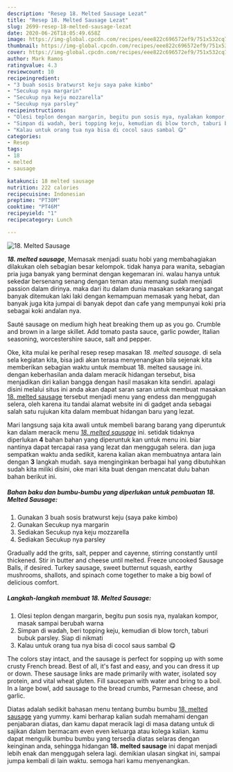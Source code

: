 ```yaml
---
description: "Resep 18. Melted Sausage Lezat"
title: "Resep 18. Melted Sausage Lezat"
slug: 2699-resep-18-melted-sausage-lezat
date: 2020-06-26T18:05:49.658Z
image: https://img-global.cpcdn.com/recipes/eee822c696572ef9/751x532cq70/18-melted-sausage-foto-resep-utama.jpg
thumbnail: https://img-global.cpcdn.com/recipes/eee822c696572ef9/751x532cq70/18-melted-sausage-foto-resep-utama.jpg
cover: https://img-global.cpcdn.com/recipes/eee822c696572ef9/751x532cq70/18-melted-sausage-foto-resep-utama.jpg
author: Mark Ramos
ratingvalue: 4.3
reviewcount: 10
recipeingredient:
- "3 buah sosis bratwurst keju saya pake kimbo"
- "Secukup nya margarin"
- "Secukup nya keju mozzarella"
- "Secukup nya parsley"
recipeinstructions:
- "Olesi teplon dengan margarin, begitu pun sosis nya, nyalakan kompor, masak sampai berubah warna"
- "Simpan di wadah, beri topping keju, kemudian di blow torch, taburi bubuk parsley. Siap di nikmati"
- "Kalau untuk orang tua nya bisa di cocol saus sambal 😋"
categories:
- Resep
tags:
- 18
- melted
- sausage

katakunci: 18 melted sausage 
nutrition: 222 calories
recipecuisine: Indonesian
preptime: "PT30M"
cooktime: "PT46M"
recipeyield: "1"
recipecategory: Lunch

---
```



![18. Melted Sausage](https://img-global.cpcdn.com/recipes/eee822c696572ef9/751x532cq70/18-melted-sausage-foto-resep-utama.jpg)

<b><i>18. melted sausage</i></b>, Memasak menjadi suatu hobi yang membahagiakan dilakukan oleh sebagian besar kelompok. tidak hanya para wanita, sebagian pria juga banyak yang berminat dengan kegemaran ini. walau hanya untuk sekedar bersenang senang dengan teman atau memang sudah menjadi passion dalam dirinya. maka dari itu dalam dunia masakan sekarang sangat banyak ditemukan laki laki dengan kemampuan memasak yang hebat, dan banyak juga kita jumpai di banyak depot dan cafe yang mempunyai koki pria sebagai koki andalan nya.

Sauté sausage on medium high heat breaking them up as you go. Crumble and brown in a large skillet. Add tomato pasta sauce, garlic powder, Italian seasoning, worcestershire sauce, salt and pepper.

Oke, kita mulai ke perihal resep resep masakan <i>18. melted sausage</i>. di sela sela kegiatan kita, bisa jadi akan terasa menyenangkan bila sejenak kita memberikan sebagian waktu untuk membuat 18. melted sausage ini. dengan keberhasilan anda dalam meracik hidangan tersebut, bisa menjadikan diri kalian bangga dengan hasil masakan kita sendiri. apalagi disini melalui situs ini anda akan dapat saran saran untuk membuat masakan <u>18. melted sausage</u> tersebut menjadi menu yang endess dan menggugah selera, oleh karena itu tandai alamat website ini di gadget anda sebagai salah satu rujukan kita dalam membuat hidangan baru yang lezat.


Mari langsung saja kita awali untuk membeli barang barang yang diperuntuk kan dalam meracik menu <u><i>18. melted sausage</i></u> ini. setidak tidaknya diperlukan <b>4</b> bahan bahan yang diperuntuk kan untuk menu ini. biar nantinya dapat tercapai rasa yang lezat dan menggugah selera. dan juga sempatkan waktu anda sedikit, karena kalian akan membuatnya antara lain dengan <b>3</b> langkah mudah. saya menginginkan berbagai hal yang dibutuhkan sudah kita miliki disini, oke mari kita buat dengan mencatat dulu bahan bahan berikut ini.

<!--inarticleads1-->

##### Bahan baku dan bumbu-bumbu yang diperlukan untuk pembuatan 18. Melted Sausage:

1. Gunakan 3 buah sosis bratwurst keju (saya pake kimbo)
1. Gunakan Secukup nya margarin
1. Sediakan Secukup nya keju mozzarella
1. Sediakan Secukup nya parsley


Gradually add the grits, salt, pepper and cayenne, stirring constantly until thickened. Stir in butter and cheese until melted. Freeze uncooked Sausage Balls, if desired. Turkey sausage, sweet butternut squash, earthy mushrooms, shallots, and spinach come together to make a big bowl of delicious comfort. 

<!--inarticleads2-->

##### Langkah-langkah membuat 18. Melted Sausage:

1. Olesi teplon dengan margarin, begitu pun sosis nya, nyalakan kompor, masak sampai berubah warna
1. Simpan di wadah, beri topping keju, kemudian di blow torch, taburi bubuk parsley. Siap di nikmati
1. Kalau untuk orang tua nya bisa di cocol saus sambal 😋


The colors stay intact, and the sausage is perfect for sopping up with some crusty French bread. Best of all, it&#39;s fast and easy, and you can dress it up or down. These sausage links are made primarily with water, isolated soy protein, and vital wheat gluten. Fill saucepan with water and bring to a boil. In a large bowl, add sausage to the bread crumbs, Parmesan cheese, and garlic. 

Diatas adalah sedikit bahasan menu tentang bumbu bumbu <u>18. melted sausage</u> yang yummy. kami berharap kalian sudah memahami dengan penjabaran diatas, dan kamu dapat meracik lagi di masa datang untuk di sajikan dalam bermacam even even keluarga atau kolega kalian. kamu dapat mengulik bumbu bumbu yang tersedia diatas selaras dengan keinginan anda, sehingga hidangan <b>18. melted sausage</b> ini dapat menjadi lebih enak dan menggugah selera lagi. demikian ulasan singkat ini, sampai jumpa kembali di lain waktu. semoga hari kamu menyenangkan.
